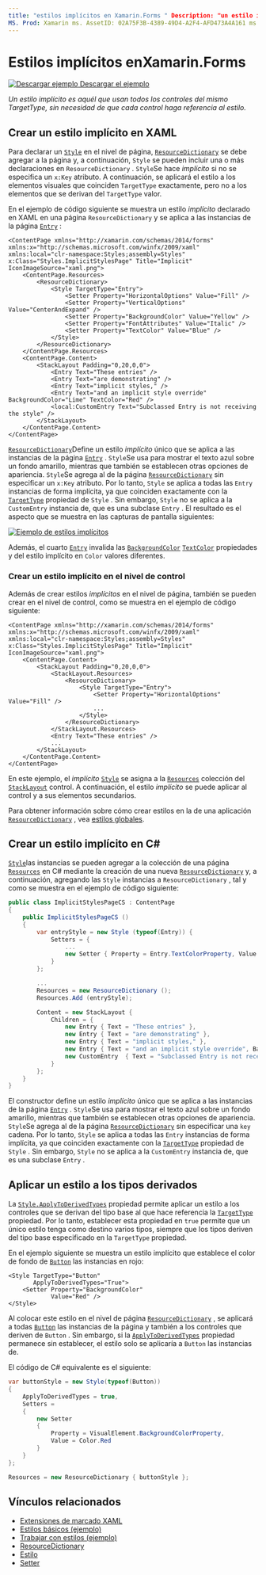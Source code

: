 ```yaml
---
title: "estilos implícitos en Xamarin.Forms " Description: "un estilo implícito es aquél que usan todos los controles del mismo TargetType, sin necesidad de que cada control haga referencia al estilo".
MS. Prod: Xamarin ms. AssetID: 02A75F3B-4389-49D4-A2F4-AFD473A4A161 ms. Technology: Xamarin-Forms Author: davidbritch ms. Author: dabritch ms. Date: 01/30/2019 no-LOC: [ Xamarin.Forms , Xamarin.Essentials ]
---
```


# <a name="implicit-styles-in-xamarinforms"></a>Estilos implícitos enXamarin.Forms

[![Descargar ejemplo](~/media/shared/download.png) Descargar el ejemplo](https://docs.microsoft.com/samples/xamarin/xamarin-forms-samples/userinterface-styles-basicstyles)

_Un estilo implícito es aquél que usan todos los controles del mismo TargetType, sin necesidad de que cada control haga referencia al estilo._

## <a name="create-an-implicit-style-in-xaml"></a>Crear un estilo implícito en XAML

Para declarar un [`Style`](xref:Xamarin.Forms.Style) en el nivel de página, [`ResourceDictionary`](xref:Xamarin.Forms.ResourceDictionary) se debe agregar a la página y, a continuación, `Style` se pueden incluir una o más declaraciones en `ResourceDictionary` . `Style`Se hace *implícito* si no se especifica un `x:Key` atributo. A continuación, se aplicará el estilo a los elementos visuales que coinciden `TargetType` exactamente, pero no a los elementos que se derivan del `TargetType` valor.

En el ejemplo de código siguiente se muestra un estilo *implícito* declarado en XAML en una página `ResourceDictionary` y se aplica a las instancias de la página [`Entry`](xref:Xamarin.Forms.Entry) :

```xaml
<ContentPage xmlns="http://xamarin.com/schemas/2014/forms" xmlns:x="http://schemas.microsoft.com/winfx/2009/xaml" xmlns:local="clr-namespace:Styles;assembly=Styles" x:Class="Styles.ImplicitStylesPage" Title="Implicit" IconImageSource="xaml.png">
    <ContentPage.Resources>
        <ResourceDictionary>
            <Style TargetType="Entry">
                <Setter Property="HorizontalOptions" Value="Fill" />
                <Setter Property="VerticalOptions" Value="CenterAndExpand" />
                <Setter Property="BackgroundColor" Value="Yellow" />
                <Setter Property="FontAttributes" Value="Italic" />
                <Setter Property="TextColor" Value="Blue" />
            </Style>
        </ResourceDictionary>
    </ContentPage.Resources>
    <ContentPage.Content>
        <StackLayout Padding="0,20,0,0">
            <Entry Text="These entries" />
            <Entry Text="are demonstrating" />
            <Entry Text="implicit styles," />
            <Entry Text="and an implicit style override" BackgroundColor="Lime" TextColor="Red" />
            <local:CustomEntry Text="Subclassed Entry is not receiving the style" />
        </StackLayout>
    </ContentPage.Content>
</ContentPage>
```

[`ResourceDictionary`](xref:Xamarin.Forms.ResourceDictionary)Define un estilo *implícito* único que se aplica a las instancias de la página [`Entry`](xref:Xamarin.Forms.Entry) . `Style`Se usa para mostrar el texto azul sobre un fondo amarillo, mientras que también se establecen otras opciones de apariencia. `Style`Se agrega al de la página [`ResourceDictionary`](xref:Xamarin.Forms.ResourceDictionary) sin especificar un `x:Key` atributo. Por lo tanto, `Style` se aplica a todas las `Entry` instancias de forma implícita, ya que coinciden exactamente con la [`TargetType`](xref:Xamarin.Forms.Style.TargetType) propiedad de `Style` . Sin embargo, `Style` no se aplica a la `CustomEntry` instancia de, que es una subclase `Entry` . El resultado es el aspecto que se muestra en las capturas de pantalla siguientes:

[![Ejemplo de estilos implícitos](implicit-images/implicit-styles.png)](implicit-images/implicit-styles-large.png#lightbox)

Además, el cuarto [`Entry`](xref:Xamarin.Forms.Entry) invalida las [`BackgroundColor`](xref:Xamarin.Forms.VisualElement.BackgroundColor) [`TextColor`](xref:Xamarin.Forms.InputView.TextColor) propiedades y del estilo implícito en `Color` valores diferentes.

### <a name="create-an-implicit-style-at-the-control-level"></a>Crear un estilo implícito en el nivel de control

Además de crear estilos *implícitos* en el nivel de página, también se pueden crear en el nivel de control, como se muestra en el ejemplo de código siguiente:

```xaml
<ContentPage xmlns="http://xamarin.com/schemas/2014/forms" xmlns:x="http://schemas.microsoft.com/winfx/2009/xaml" xmlns:local="clr-namespace:Styles;assembly=Styles" x:Class="Styles.ImplicitStylesPage" Title="Implicit" IconImageSource="xaml.png">
    <ContentPage.Content>
        <StackLayout Padding="0,20,0,0">
            <StackLayout.Resources>
                <ResourceDictionary>
                    <Style TargetType="Entry">
                        <Setter Property="HorizontalOptions" Value="Fill" />
                        ...
                    </Style>
                </ResourceDictionary>
            </StackLayout.Resources>
            <Entry Text="These entries" />
            ...
        </StackLayout>
    </ContentPage.Content>
</ContentPage>
```

En este ejemplo, el *implícito* [`Style`](xref:Xamarin.Forms.Style) se asigna a la [`Resources`](xref:Xamarin.Forms.VisualElement.Resources) colección del [`StackLayout`](xref:Xamarin.Forms.StackLayout) control. A continuación, el estilo *implícito* se puede aplicar al control y a sus elementos secundarios.

Para obtener información sobre cómo crear estilos en la de una aplicación [`ResourceDictionary`](xref:Xamarin.Forms.ResourceDictionary) , vea [estilos globales](~/xamarin-forms/user-interface/styles/application.md).

## <a name="create-an-implicit-style-in-c35"></a>Crear un estilo implícito en C&#35;

[`Style`](xref:Xamarin.Forms.Style)las instancias se pueden agregar a la colección de una página [`Resources`](xref:Xamarin.Forms.VisualElement.Resources) en C# mediante la creación de una nueva [`ResourceDictionary`](xref:Xamarin.Forms.ResourceDictionary) y, a continuación, agregando las `Style` instancias a `ResourceDictionary` , tal y como se muestra en el ejemplo de código siguiente:

```csharp
public class ImplicitStylesPageCS : ContentPage
{
    public ImplicitStylesPageCS ()
    {
        var entryStyle = new Style (typeof(Entry)) {
            Setters = {
                ...
                new Setter { Property = Entry.TextColorProperty, Value = Color.Blue }
            }
        };

        ...
        Resources = new ResourceDictionary ();
        Resources.Add (entryStyle);

        Content = new StackLayout {
            Children = {
                new Entry { Text = "These entries" },
                new Entry { Text = "are demonstrating" },
                new Entry { Text = "implicit styles," },
                new Entry { Text = "and an implicit style override", BackgroundColor = Color.Lime, TextColor = Color.Red },
                new CustomEntry  { Text = "Subclassed Entry is not receiving the style" }
            }
        };
    }
}
```

El constructor define un estilo *implícito* único que se aplica a las instancias de la página [`Entry`](xref:Xamarin.Forms.Entry) . `Style`Se usa para mostrar el texto azul sobre un fondo amarillo, mientras que también se establecen otras opciones de apariencia. `Style`Se agrega al de la página [`ResourceDictionary`](xref:Xamarin.Forms.ResourceDictionary) sin especificar una `key` cadena. Por lo tanto, `Style` se aplica a todas las `Entry` instancias de forma implícita, ya que coinciden exactamente con la [`TargetType`](xref:Xamarin.Forms.Style.TargetType) propiedad de `Style` . Sin embargo, `Style` no se aplica a la `CustomEntry` instancia de, que es una subclase `Entry` .

## <a name="apply-a-style-to-derived-types"></a>Aplicar un estilo a los tipos derivados

La [`Style.ApplyToDerivedTypes`](xref:Xamarin.Forms.Style.ApplyToDerivedTypes) propiedad permite aplicar un estilo a los controles que se derivan del tipo base al que hace referencia la [`TargetType`](xref:Xamarin.Forms.Style.TargetType) propiedad. Por lo tanto, establecer esta propiedad en `true` permite que un único estilo tenga como destino varios tipos, siempre que los tipos deriven del tipo base especificado en la `TargetType` propiedad.

En el ejemplo siguiente se muestra un estilo implícito que establece el color de fondo de [`Button`](xref:Xamarin.Forms.Button) las instancias en rojo:

```xaml
<Style TargetType="Button"
       ApplyToDerivedTypes="True">
    <Setter Property="BackgroundColor"
            Value="Red" />
</Style>
```

Al colocar este estilo en el nivel de página [`ResourceDictionary`](xref:Xamarin.Forms.ResourceDictionary) , se aplicará a todas [`Button`](xref:Xamarin.Forms.Button) las instancias de la página y también a los controles que deriven de `Button` . Sin embargo, si la [`ApplyToDerivedTypes`](xref:Xamarin.Forms.Style.ApplyToDerivedTypes) propiedad permanece sin establecer, el estilo solo se aplicaría a `Button` las instancias de.

El código de C# equivalente es el siguiente:

```csharp
var buttonStyle = new Style(typeof(Button))
{
    ApplyToDerivedTypes = true,
    Setters =
    {
        new Setter
        {
            Property = VisualElement.BackgroundColorProperty,
            Value = Color.Red
        }
    }
};

Resources = new ResourceDictionary { buttonStyle };
```

## <a name="related-links"></a>Vínculos relacionados

- [Extensiones de marcado XAML](~/xamarin-forms/xaml/xaml-basics/xaml-markup-extensions.md)
- [Estilos básicos (ejemplo)](https://docs.microsoft.com/samples/xamarin/xamarin-forms-samples/userinterface-styles-basicstyles)
- [Trabajar con estilos (ejemplo)](https://docs.microsoft.com/samples/xamarin/xamarin-forms-samples/workingwithstyles)
- [ResourceDictionary](xref:Xamarin.Forms.ResourceDictionary)
- [Estilo](xref:Xamarin.Forms.Style)
- [Setter](xref:Xamarin.Forms.Setter)
